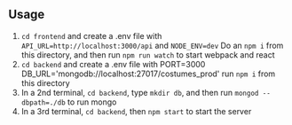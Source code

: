 ## Usage

1. `cd frontend` and create a .env file with `API_URL=http://localhost:3000/api` and 
`NODE_ENV=dev`
Do an `npm i` from this directory, and then run `npm run watch` to start webpack and react 
2. `cd backend` and create a .env file with 
PORT=3000
DB_URL='mongodb://localhost:27017/costumes_prod' 
run `npm i` from this directory
3. In a 2nd terminal, `cd backend`, type `mkdir db`, and then run `mongod --dbpath=./db` to run mongo 
4. In a 3rd terminal, `cd backend`, then `npm start` to start the server

